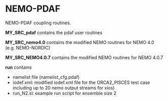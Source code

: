 # NEMO-PDAF

NEMO-PDAF coupling routines. 

**MY_SRC_pdaf** contains the pdaf user routines

**MY_SRC_nemo4.0** contains the modified NEMO routines for NEMO 4.0 (e.g. NEMO-NORDIC)

**MY_SRC_NEMO4.0.7** contains the modified NEMO routines for NEMO 4.0.7

**run** contains 
- namelist file (namelist_cfg.pdaf)
- iodef.xml: modified iodef.xml file for the ORCA2_PISCES test case including up to 20 nemo output streams for xios)
- run_N2.sl: example run script for ensemble size 2
